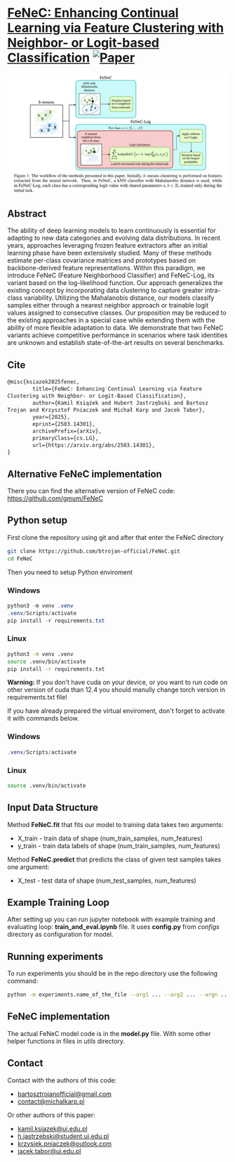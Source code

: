 # [FeNeC: Enhancing Continual Learning via Feature Clustering with Neighbor- or Logit-based Classification](https://arxiv.org/abs/2503.14301) [![Paper](https://img.shields.io/badge/arXiv-2503.14301-red)](https://arxiv.org/abs/2503.14301)

[![There should be a teaser...](teaser.png)](https://arxiv.org/abs/2503.14301)

## Abstract

The ability of deep learning models to learn continuously is essential for adapting to new data categories and evolving data distributions. In recent years, approaches leveraging frozen feature extractors
after an initial learning phase have been extensively studied. Many of these methods estimate per-class
covariance matrices and prototypes based on backbone-derived feature representations. Within this
paradigm, we introduce FeNeC (Feature Neighborhood Classifier) and FeNeC-Log, its variant based
on the log-likelihood function. Our approach generalizes the existing concept by incorporating data
clustering to capture greater intra-class variability. Utilizing the Mahalanobis distance, our models
classify samples either through a nearest neighbor approach or trainable logit values assigned to
consecutive classes. Our proposition may be reduced to the existing approaches in a special case
while extending them with the ability of more flexible adaptation to data. We demonstrate that two
FeNeC variants achieve competitive performance in scenarios where task identities are unknown and
establish state-of-the-art results on several benchmarks.

## Cite

```
@misc{ksiazek2025fenec,
        title={FeNeC: Enhancing Continual Learning via Feature Clustering with Neighbor- or Logit-Based Classification}, 
        author={Kamil Książek and Hubert Jastrzębski and Bartosz Trojan and Krzysztof Pniaczek and Michał Karp and Jacek Tabor},
        year={2025},
        eprint={2503.14301},
        archivePrefix={arXiv},
        primaryClass={cs.LG},
        url={https://arxiv.org/abs/2503.14301}, 
}
```

## Alternative FeNeC implementation

There you can find the alternative version of FeNeC code:
https://github.com/gmum/FeNeC

## Python setup

First clone the repository using git and after that enter the FeNeC directory
```bash
git clone https://github.com/btrojan-official/FeNeC.git
cd FeNeC
```
Then you need to setup Python enviroment

### Windows

```powershell
python3 -m venv .venv
.venv/Scripts/activate
pip install -r requirements.txt
```

### Linux

```bash
python3 -m venv .venv
source .venv/bin/activate
pip install -r requirements.txt
```

**Warning:** If you don't have cuda on your device, or you want to run code on other version of cuda than 12.4 you should manully change torch version in requirements.txt file!

If you have already prepared the virtual enviroment, don't forget to activate it with commands below.

### Windows

```powershell
.venv/Scripts/activate
```

### Linux

```bash
source .venv/bin/activate
```

## Input Data Structure

Method **FeNeC.fit** that fits our model to training data takes two arguments:
- X_train - train data of shape (num_train_samples, num_features)
- y_train - train data labels of shape (num_train_samples, num_features)

Method **FeNeC.predict** that predicts the class of given test samples takes one argument:
- X_test - test data of shape (num_test_samples, num_features)

## Example Training Loop

After setting up you can run jupyter notebook with example training and evaluating loop: **train_and_eval.ipynb** file. It uses **config.py** from *configs* directory as configuration for model.

## Running experiments
To run experiments you should be in the repo directory use the following command:

```bash
python -m experiments.name_of_the_file --arg1 ... --arg2 ... --argn ...
```

## FeNeC implementation

The actual FeNeC model code is in the **model.py** file. With some other helper functions in files in *utils* directory.

## Contact

Contact with the authors of this code:
- bartosztrojanofficial@gmail.com
- contact@michalkarp.pl

Or other authors of this paper:
- kamil.ksiazek@uj.edu.pl
- h.jastrzebski@student.uj.edu.pl
- krzysiek.pniaczek@outlook.com
- jacek.tabor@uj.edu.pl